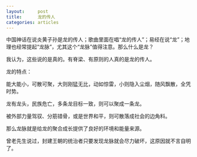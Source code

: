 ```yaml
---
layout:		post
title:		龙的传人
categories:	articles
---
```

中国神话在说炎黄子孙是龙的传人；歌曲里面在唱“龙的传人”；易经在说“龙”；地理也经常提起“龙脉”，尤其这个“龙脉”值得注意。那么什么是龙？

我认为，这些说的是真的。有脊梁、有原则的人真的是龙的传人。

龙的特点：

能大能小，可散可聚，大则刚猛无比，动如惊雷，小则隐入尘烟，随风飘散，全凭时势。

龙有龙头，民族危亡，多条龙目标一致，则可以聚成一条龙。

被外部力量驾驭、分筋错骨，或是世界和平，则可散落成社会的边角料。

那么龙脉就是给龙的聚合成长提供了良好的环境和能量来源。

曾老先生说过，封建王朝的统治者只要发现龙脉就会尽力破坏，这原因就不言自明了。

